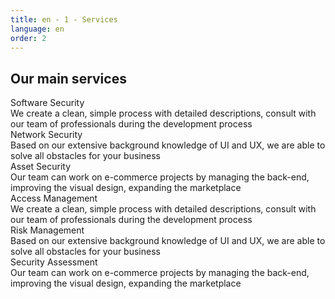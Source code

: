 ```yaml
---
title: en - 1 - Services
language: en
order: 2
---
```

<a id="services"></a>
<div class="title-block center"><h2>Our main services</h2></div>

<div class="content-wrapper">
<div class="content-block">
<div class="services-list center">

<div class="serv">
<div class="serv-icon"><i class="fa fa-keyboard-o fa-3x"></i></div>
<div class="serv-title">Software Security</div>
<div class="serv-text">We create a clean, simple process with detailed descriptions, consult with our team of professionals during the development process</div>
</div>

<div class="serv">
<div class="serv-icon"><i class="bi bi-hdd-network fa-3x"></i></div>
<div class="serv-title">Network Security</div>
<div class="serv-text">Based on our extensive background knowledge of UI and UX, we are able to solve all obstacles for your business</div>
</div>

<div class="serv">
<div class="serv-icon"><i class="fa fa-television fa-3x"></i></div>
<div class="serv-title">Asset Security</div>
<div class="serv-text">Our team can work on e-commerce projects by managing the back-end, improving the visual design, expanding the marketplace</div>
</div>

<div class="serv">
<div class="serv-icon"><i class="bi bi-person-bounding-box fa-3x"></i></div>
<div class="serv-title">Access Management</div>
<div class="serv-text">We create a clean, simple process with detailed descriptions, consult with our team of professionals during the development process</div>
</div>

<div class="serv">
<div class="serv-icon"><i class="bi bi-clipboard2-check fa-3x"></i></div>
<div class="serv-title">Risk Management</div>
<div class="serv-text">Based on our extensive background knowledge of UI and UX, we are able to solve all obstacles for your business</div>
</div>

<div class="serv">
<div class="serv-icon"><i class="fa fa-television fa-3x"></i></div>
<div class="serv-title">Security Assessment</div>
<div class="serv-text">Our team can work on e-commerce projects by managing the back-end, improving the visual design, expanding the marketplace</div>
</div>


</div>
</div>
</div>